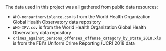 The data used in this project was all gathered from public data resources:

* `WHO-nonpartnerviolence.csv` is from the World Health Organization Global Health Observatory data repository
* `WHO-IPV.csv` is from the World Health Organization Global Health Observatory data repository
* `crimes_against_persons_offenses_offense_category_by_state_2018.xls` is from the FBI's Uniform Crime Reporting (UCR) 2018 data
